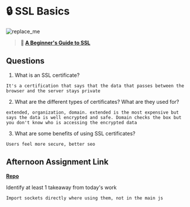 # 🔒 SSL Basics

![replace_me](https://codeworks.blob.core.windows.net/public/assets/img/illustrations/placeholder.svg)

> **📖 [A Beginner's Guide to SSL](https://codeworksacademy.com/fs-student-guide/resources/wk8-9/07-SSL)**

## Questions

1. What is an SSL certificate?
```
It's a certification that says that the data that passes between the browser and the server stays private
```
2. What are the different types of certificates? What are they used for?
```
extended, organization, domain. extended is the most expensive but says the data is well encrypted and safe. Domain checks the box but you don't know who is accessing the encrypted data
```
3. What are some benefits of using SSL certificates?
```
Users feel more secure, better seo
```
## Afternoon Assignment Link

**[Repo](https://github.com/ksquaredcoding/<ASSIGNMENT_REPO>)**

Identify at least 1 takeaway from today's work
```
Import sockets directly where using them, not in the main js
```